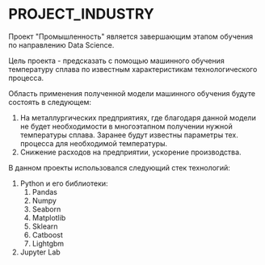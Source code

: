 # PROJECT_INDUSTRY
Проект "Промышленность" является завершающим этапом обучения по направлению Data Science. 

Цель проекта - предсказать с помощью машинного обучения температуру сплава по известным характеристикам технологического процесса.

Область применения полученной модели машинного обучения будуте состоять в следующем:

1. На металлургических предприятиях, где благодаря данной модели не будет необходимости в многоэтапном получении нужной температуры сплава. Заранее будут известны параметры тех. процесса для необходимой температуры. 
2. Снижение расходов на предприятии, ускорение производства.

В данном проекты использовался следующий стек технологий:
1. Python и его библиотеки:
    1. Pandas
    2. Numpy
    3. Seaborn
    4. Matplotlib
    5. Sklearn
    6. Catboost
    7. Lightgbm
2. Jupyter Lab
